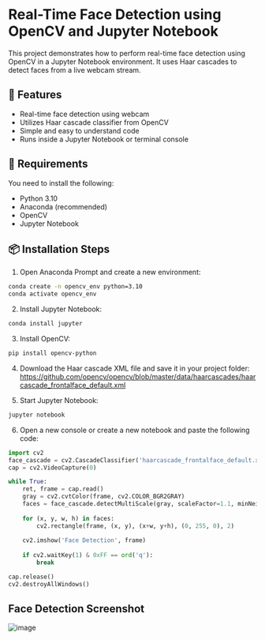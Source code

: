 # Real-Time Face Detection using OpenCV and Jupyter Notebook

This project demonstrates how to perform real-time face detection using OpenCV in a Jupyter Notebook environment. It uses Haar cascades to detect faces from a live webcam stream.

## 📸 Features

- Real-time face detection using webcam
- Utilizes Haar cascade classifier from OpenCV
- Simple and easy to understand code
- Runs inside a Jupyter Notebook or terminal console

## 🧰 Requirements

You need to install the following:

- Python 3.10
- Anaconda (recommended)
- OpenCV
- Jupyter Notebook

## 📦 Installation Steps

1. Open Anaconda Prompt and create a new environment:

```bash
conda create -n opencv_env python=3.10
conda activate opencv_env
```

2. Install Jupyter Notebook:
```bash
conda install jupyter
```

3. Install OpenCV:
```bash
pip install opencv-python
```

4. Download the Haar cascade XML file and save it in your project folder:
https://github.com/opencv/opencv/blob/master/data/haarcascades/haarcascade_frontalface_default.xml

5. Start Jupyter Notebook:
```bash
jupyter notebook
```

6. Open a new console or create a new notebook and paste the following code:

```python 
import cv2
face_cascade = cv2.CascadeClassifier('haarcascade_frontalface_default.xml')
cap = cv2.VideoCapture(0)

while True:
    ret, frame = cap.read()
    gray = cv2.cvtColor(frame, cv2.COLOR_BGR2GRAY)
    faces = face_cascade.detectMultiScale(gray, scaleFactor=1.1, minNeighbors=5)
    
    for (x, y, w, h) in faces:
        cv2.rectangle(frame, (x, y), (x+w, y+h), (0, 255, 0), 2)
    
    cv2.imshow('Face Detection', frame)
    
    if cv2.waitKey(1) & 0xFF == ord('q'):
        break

cap.release()
cv2.destroyAllWindows()
```
## Face Detection Screenshot
![image](https://github.com/user-attachments/assets/d260b8e8-b186-427d-9d36-7a28d29f1ec5)
